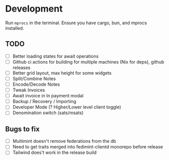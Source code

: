 # Development

Run `mprocs` in the terminal. Ensure you have cargo, bun, and mprocs installed.

## TODO

- [ ] Better loading states for await operations
- [ ] Github ci actions for building for multiple machines (Nix for deps), github releases
- [ ] Better grid layout, max height for some widgets
- [ ] Split/Combine Notes
- [ ] Encode/Decode Notes
- [ ] Tweak Invoices
- [ ] Await invoice in ln payment modal
- [ ] Backup / Recovery / Importing
- [ ] Developer Mode (? Higher/Lower level client toggle)
- [ ] Denomination switch (sats/msats)

## Bugs to fix

- [ ] Multimint doesn't remove federations from the db
- [ ] Need to get traits merged into fedimint-clientd monorepo before release
- [ ] Tailwind does't work in the release build
